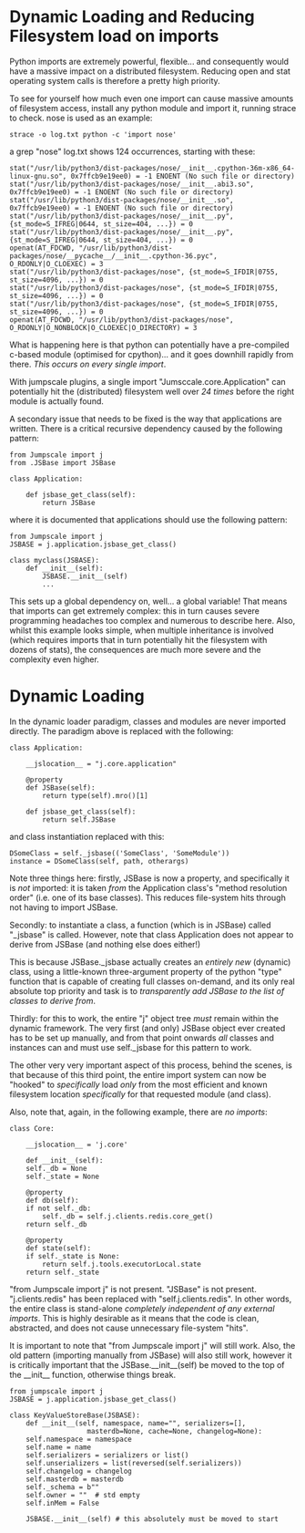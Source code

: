 # Dynamic Loading and Reducing Filesystem load on imports

Python imports are extremely powerful, flexible... and consequently
would have a massive impact on a distributed filesystem.  Reducing
open and stat operating system calls is therefore a pretty high priority.

To see for yourself how much even one import can cause massive amounts
of filesystem access, install any python module and import it, running
strace to check.  nose is used as an example:

    strace -o log.txt python -c 'import nose'

a grep "nose" log.txt shows 124 occurrences, starting with these:

    stat("/usr/lib/python3/dist-packages/nose/__init__.cpython-36m-x86_64-linux-gnu.so", 0x7ffcb9e19ee0) = -1 ENOENT (No such file or directory)
    stat("/usr/lib/python3/dist-packages/nose/__init__.abi3.so", 0x7ffcb9e19ee0) = -1 ENOENT (No such file or directory)
    stat("/usr/lib/python3/dist-packages/nose/__init__.so", 0x7ffcb9e19ee0) = -1 ENOENT (No such file or directory)
    stat("/usr/lib/python3/dist-packages/nose/__init__.py", {st_mode=S_IFREG|0644, st_size=404, ...}) = 0
    stat("/usr/lib/python3/dist-packages/nose/__init__.py", {st_mode=S_IFREG|0644, st_size=404, ...}) = 0
    openat(AT_FDCWD, "/usr/lib/python3/dist-packages/nose/__pycache__/__init__.cpython-36.pyc", O_RDONLY|O_CLOEXEC) = 3
    stat("/usr/lib/python3/dist-packages/nose", {st_mode=S_IFDIR|0755, st_size=4096, ...}) = 0
    stat("/usr/lib/python3/dist-packages/nose", {st_mode=S_IFDIR|0755, st_size=4096, ...}) = 0
    stat("/usr/lib/python3/dist-packages/nose", {st_mode=S_IFDIR|0755, st_size=4096, ...}) = 0
    openat(AT_FDCWD, "/usr/lib/python3/dist-packages/nose", O_RDONLY|O_NONBLOCK|O_CLOEXEC|O_DIRECTORY) = 3

What is happening here is that python can potentially have a pre-compiled
c-based module (optimised for cpython)... and it goes downhill rapidly
from there.  *This occurs on every single import*.

With jumpscale plugins, a single import "Jumsccale.core.Application" can
potentially hit the (distributed) filesystem well over *24 times* before the
right module is actually found.

A secondary issue that needs to be fixed is the way that applications are
written.  There is a critical recursive dependency caused by the following
pattern:

    from Jumpscale import j
    from .JSBase import JSBase

    class Application:

        def jsbase_get_class(self):
            return JSBase

where it is documented that applications should use the following pattern:

    from Jumpscale import j
    JSBASE = j.application.jsbase_get_class()

    class myclass(JSBASE):
        def __init__(self):
            JSBASE.__init__(self)
            ...

This sets up a global dependency on, well... a global variable!  That
means that imports can get extremely complex: this in turn causes severe
programming headaches too complex and numerous to describe here.  Also,
whilst this example looks simple, when multiple inheritance is involved
(which requires imports that in turn potentially hit the filesystem with
dozens of stats), the consequences are much more severe and the complexity
even higher.

# Dynamic Loading

In the dynamic loader paradigm, classes and modules are never imported
directly.  The paradigm above is replaced with the following:

    class Application:

        __jslocation__ = "j.core.application"

        @property
        def JSBase(self):
            return type(self).mro()[1]

        def jsbase_get_class(self):
            return self.JSBase

and class instantiation replaced with this:

    DSomeClass = self._jsbase(('SomeClass', 'SomeModule'))
    instance = DSomeClass(self, path, otherargs)

Note three things here: firstly, JSBase is now a property, and specifically
it is *not* imported: it is taken *from* the Application class's
"method resolution order" (i.e. one of its base classes).  This reduces
file-system hits through not having to import JSBase.

Secondly: to instantiate a class, a function (which is in JSBase)
called "\_jsbase" is called.  However, note that class Application
does not appear to derive from JSBase (and nothing else does either!)

This is because JSBase.\_jsbase actually creates an *entirely new*
(dynamic) class, using a little-known three-argument property of
the python "type" function that is capable of creating full classes
on-demand, and its only real absolute top priority and task is to
*transparently add JSBase to the list of classes to derive from*.

Thirdly: for this to work, the entire "j" object tree *must* remain within
the dynamic framework.  The very first (and only) JSBase object ever
created has to be set up manually, and from that point onwards
*all* classes and instances can and must use self.\_jsbase for this
pattern to work.

The other very very important aspect of this process, behind the
scenes, is that because of this third point, the entire import system
can now be "hooked" to *specifically* load *only* from the most efficient
and known filesystem location *specifically* for that requested module
(and class).

Also, note that, again, in the following example, there are *no imports*:

    class Core:

        __jslocation__ = 'j.core'

        def __init__(self):
        self._db = None
        self._state = None

        @property
        def db(self):
        if not self._db:
            self._db = self.j.clients.redis.core_get()
        return self._db

        @property
        def state(self):
        if self._state is None:
            return self.j.tools.executorLocal.state
        return self._state

"from Jumpscale import j" is not present.  "JSBase" is not present.
"j.clients.redis" has been replaced with "self.j.clients.redis".
In other words, the entire class is stand-alone *completely independent
of any external imports*.  This is highly desirable as it means that
the code is clean, abstracted, and does not cause unnecessary
file-system "hits".

It is important to note that "from Jumpscale import j" will still work.
Also, the old pattern (importing manually from JSBase) will also still work,
however it is critically important that the JSBase.\_\_init\_\_(self) be
moved to the top of the \_\_init\_\_ function, otherwise things break.

    from jumpscale import j
    JSBASE = j.application.jsbase_get_class()

    class KeyValueStoreBase(JSBASE):
        def __init__(self, namespace, name="", serializers=[],
             	 	   masterdb=None, cache=None, changelog=None):
        self.namespace = namespace
        self.name = name
        self.serializers = serializers or list()
        self.unserializers = list(reversed(self.serializers))
        self.changelog = changelog
        self.masterdb = masterdb
        self._schema = b""
        self.owner = ""  # std empty
        self.inMem = False

        JSBASE.__init__(self) # this absolutely must be moved to start

